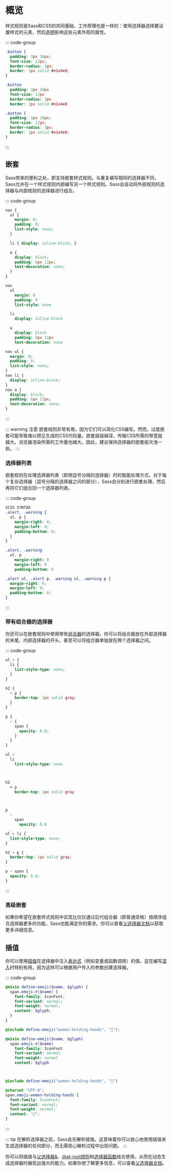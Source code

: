 # 概览

样式规则是Sass和CSS的共同基础，工作原理也是一样的：使用选择器选择要设置样式的元素，然后[声明](./declarations)影响这些元素外观的属性。

::: code-group
```scss [scss]
.button {
  padding: 3px 10px;
  font-size: 12px;
  border-radius: 3px;
  border: 1px solid #e1e4e8;
}
```
```sass [sass]
.button
  padding: 3px 10px
  font-size: 12px
  border-radius: 3px
  border: 1px solid #e1e4e8
```
```css [css]
.button {
  padding: 3px 10px;
  font-size: 12px;
  border-radius: 3px;
  border: 1px solid #e1e4e8;
}
```
:::

## 嵌套

Sass带来的便利之处，即支持嵌套样式规则。与重复编写相同的选择器不同，Sass允许在一个样式规则内部编写另一个样式规则。Sass会自动将外部规则的选择器与内部规则的选择器进行组合。

::: code-group
```scss [scss]
nav {
  ul {
    margin: 0;
    padding: 0;
    list-style: none;
  }

  li { display: inline-block; }

  a {
    display: block;
    padding: 6px 12px;
    text-decoration: none;
  }
}
```
```sass [sass]
nav
  ul
    margin: 0
    padding: 0
    list-style: none

  li
    display: inline-block

  a
    display: block
    padding: 6px 12px
    text-decoration: none
```
```css [css]
nav ul {
  margin: 0;
  padding: 0;
  list-style: none;
}
nav li {
  display: inline-block;
}
nav a {
  display: block;
  padding: 6px 12px;
  text-decoration: none;
}
```
:::

::: warning 注意
嵌套规则非常有用，因为它们可以简化CSS编写。然而，过度嵌套可能导致难以预见生成的CSS代码量。嵌套层级越深，传输CSS所需的带宽就越大，浏览器渲染所需的工作量也越大。因此，建议保持选择器的嵌套层次浅一些。
:::

### 选择器列表

嵌套规则在处理选择器列表（即用逗号分隔的选择器）时的智能处理方式。对于每个复杂选择器（逗号分隔的选择器之间的部分），Sass会分别进行嵌套处理，然后再将它们组合回一个选择器列表。

::: code-group
``` scss [scss]
SCSS SYNTAX
.alert, .warning {
  ul, p {
    margin-right: 0;
    margin-left: 0;
    padding-bottom: 0;
  }
}
```
``` sass [sass]
.alert, .warning
  ul, p
    margin-right: 0
    margin-left: 0
    padding-bottom: 0
```
``` css [css]
.alert ul, .alert p, .warning ul, .warning p {
  margin-right: 0;
  margin-left: 0;
  padding-bottom: 0;
}
```
:::

### 带有组合器的选择器

你还可以在嵌套规则中使用带有[组合器](https://developer.mozilla.org/zh-CN/docs/Web/CSS/CSS_Selectors#%E7%BB%84%E5%90%88%E5%99%A8%EF%BC%88combinator%EF%BC%89)的选择器。你可以将组合器放在外部选择器的末尾、内部选择器的开头，甚至可以将组合器单独放在两个选择器之间。

::: code-group
``` scss [scss]
ul > {
  li {
    list-style-type: none;
  }
}

h2 {
  + p {
    border-top: 1px solid gray;
  }
}

p {
  ~ {
    span {
      opacity: 0.8;
    }
  }
}
```
``` sass [sass]
ul >
  li
    list-style-type: none



h2
  + p
    border-top: 1px solid gray



p
  ~
    span
      opacity: 0.8
```
``` css [css]
ul > li {
  list-style-type: none;
}

h2 + p {
  border-top: 1px solid gray;
}

p ~ span {
  opacity: 0.8;
}

```
:::

### 高级嵌套

如果你希望在嵌套样式规则中实现比仅仅通过后代组合器（即普通空格）按顺序组合选择器更多的功能，Sass也能满足你的需求。你可以查看[父选择器文档](./parent-selector)以获取更多详细信息。

## 插值

你可以使用[插值](../interpolation)在选择器中注入[表达式](../syntax/structure#表达式)（例如变量或函数调用）的值。这在编写[混入](../at-rules/mixin)时特别有用，因为这样可以根据用户传入的参数创建选择器。


::: code-group
``` scss [scss]
@mixin define-emoji($name, $glyph) {
  span.emoji-#{$name} {
    font-family: IconFont;
    font-variant: normal;
    font-weight: normal;
    content: $glyph;
  }
}

@include define-emoji("women-holding-hands", "👭");
```
``` sass [sass]
@mixin define-emoji($name, $glyph)
  span.emoji-#{$name}
    font-family: IconFont
    font-variant: normal
    font-weight: normal
    content: $glyph



@include define-emoji("women-holding-hands", "👭")
```
``` css [css]
@charset "UTF-8";
span.emoji-women-holding-hands {
  font-family: IconFont;
  font-variant: normal;
  font-weight: normal;
  content: "👭";
}
```
:::

::: tip
在解析选择器之前，Sass会先解析插值。这意味着你可以放心地使用插值来生成选择器的任何部分，而无需担心解析过程中出现问题。
:::

你可以将插值与[父选择器&](./parent-selector)、[@at-root规则](../at-rules/at-root)和[选择器函数](https://sass-lang.com/documentation/modules/selector)结合使用，从而在动态生成选择器时展现出强大的能力。如果你想了解更多信息，可以查看[父选择器文档](../style-rules/parent-selector)。